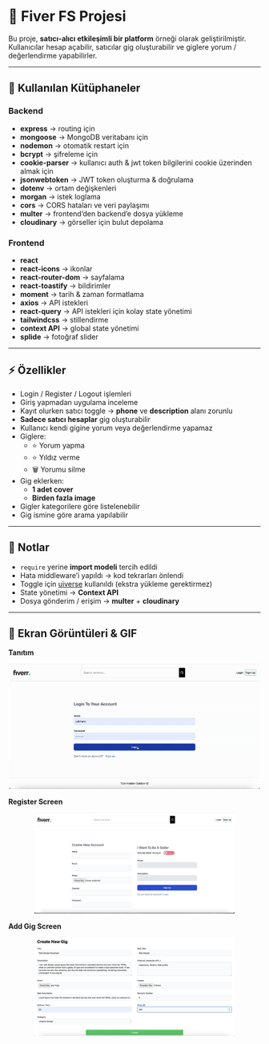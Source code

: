 # 🎯 Fiver FS Projesi

Bu proje, **satıcı-alıcı etkileşimli bir platform** örneği olarak geliştirilmiştir.  
Kullanıcılar hesap açabilir, satıcılar gig oluşturabilir ve giglere yorum / değerlendirme yapabilirler.

---

## 🚀 Kullanılan Kütüphaneler

### Backend

- **express** → routing için
- **mongoose** → MongoDB veritabanı için
- **nodemon** → otomatik restart için
- **bcrypt** → şifreleme için
- **cookie-parser** → kullanıcı auth & jwt token bilgilerini cookie üzerinden almak için
- **jsonwebtoken** → JWT token oluşturma & doğrulama
- **dotenv** → ortam değişkenleri
- **morgan** → istek loglama
- **cors** → CORS hataları ve veri paylaşımı
- **multer** → frontend’den backend’e dosya yükleme
- **cloudinary** → görseller için bulut depolama

### Frontend

- **react**
- **react-icons** → ikonlar
- **react-router-dom** → sayfalama
- **react-toastify** → bildirimler
- **moment** → tarih & zaman formatlama
- **axios** → API istekleri
- **react-query** → API istekleri için kolay state yönetimi
- **tailwindcss** → stillendirme
- **context API** → global state yönetimi
- **splide** → fotoğraf slider

---

## ⚡ Özellikler

- Login / Register / Logout işlemleri
- Giriş yapmadan uygulama inceleme
- Kayıt olurken satıcı toggle → **phone** ve **description** alanı zorunlu
- **Sadece satıcı hesaplar** gig oluşturabilir
- Kullanıcı kendi gigine yorum veya değerlendirme yapamaz
- Giglere:
  - ⭐ Yorum yapma
  - ⭐ Yıldız verme
  - 🗑️ Yorumu silme
- Gig eklerken:
  - **1 adet cover**
  - **Birden fazla image**
- Gigler kategorilere göre listelenebilir
- Gig ismine göre arama yapılabilir

---

## 📝 Notlar

- `require` yerine **import modeli** tercih edildi
- Hata middleware’i yapıldı → kod tekrarları önlendi
- Toggle için [uiverse](https://uiverse.io) kullanıldı (ekstra yükleme gerektirmez)
- State yönetimi → **Context API**
- Dosya gönderim / erişim → **multer** + **cloudinary**

---

## 📸 Ekran Görüntüleri & GIF

**Tanıtım**

<p align="center">
  <img src="./screenshots/screen.gif" alt="Uygulama Tanıtım" width="500"/>
</p>

**Register Screen**

<p align="center">
  <img src="./screenshots/register_screen.png" alt="Register Screen" width="400"/>
</p>

**Add Gig Screen**

<p align="center">
  <img src="./screenshots/add_gig.png" alt="Add Gig Screen" width="400"/>
</p>
